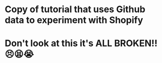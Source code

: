 # Copy of tutorial that uses Github data to experiment with Shopify

# Don't look at this it's ALL BROKEN!! 😣😫😭